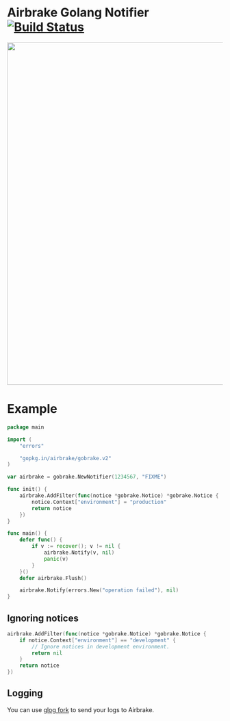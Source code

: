 # Airbrake Golang Notifier [![Build Status](https://circleci.com/gh/airbrake/gobrake.png?circle-token=4cbcbf1a58fa8275217247351a2db7250c1ef976)](https://circleci.com/gh/airbrake/gobrake)

<img src="http://f.cl.ly/items/3J3h1L05222X3o1w2l2L/golang.jpg" width=800px>

# Example

```go
package main

import (
	"errors"

	"gopkg.in/airbrake/gobrake.v2"
)

var airbrake = gobrake.NewNotifier(1234567, "FIXME")

func init() {
	airbrake.AddFilter(func(notice *gobrake.Notice) *gobrake.Notice {
		notice.Context["environment"] = "production"
		return notice
	})
}

func main() {
	defer func() {
		if v := recover(); v != nil {
			airbrake.Notify(v, nil)
			panic(v)
		}
	}()
	defer airbrake.Flush()

	airbrake.Notify(errors.New("operation failed"), nil)
}
```

## Ignoring notices

```go
airbrake.AddFilter(func(notice *gobrake.Notice) *gobrake.Notice {
	if notice.Context["environment"] == "development" {
		// Ignore notices in development environment.
		return nil
	}
	return notice
})
```

## Logging

You can use [glog fork](https://github.com/airbrake/glog) to send your logs to Airbrake.
